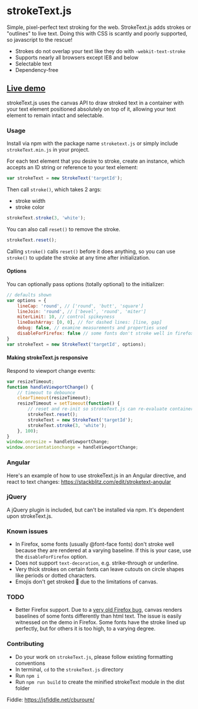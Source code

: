 # strokeText.js
Simple, pixel-perfect text stroking for the web. StrokeText.js adds strokes or "outlines" to live text. Doing this with CSS is scantly and poorly supported, so javascript to the rescue!

- Strokes do not overlap your text like they do with `-webkit-text-stroke`
- Supports nearly all browsers except IE8 and below
- Selectable text
- Dependency-free

## [Live demo](https://inorganik.github.io/strokeText.js/)

strokeText.js uses the canvas API to draw stroked text in a container with your text element positioned absolutely on top of it, allowing your text element to remain intact and selectable. 

### Usage

Install via npm with the package name `stroketext.js` or simply include `strokeText.min.js` in your project.

For each text element that you desire to stroke, create an instance, which accepts an ID string or reference to your text element:
```js
var strokeText = new StrokeText('targetId');
```
Then call `stroke()`, which takes 2 args:
- stroke width
- stroke color

```js
strokeText.stroke(3, 'white'); 
```
You can also call `reset()` to remove the stroke.
```js
strokeText.reset();
```
Calling `stroke()` calls `reset()` before it does anything, so you can use `stroke()` to update the stroke at any time after initialization.

#### Options
You can optionally pass options (totally optional) to the initializer:
```js
// defaults shown
var options = {
	lineCap: 'round', // ['round', 'butt', 'square']
	lineJoin: 'round', // ['bevel', 'round', 'miter']
	miterLimit: 10, // control spikeyness
	lineDashArray: [0, 0], // for dashed lines: [line, gap]
	debug: false, // examine measurements and properties used
	disableForFirefox: false // some fonts don't stroke well in firefox, bc they are rendered at varying baselines
}
var strokeText = new StrokeText('targetId', options);
```
#### Making strokeText.js responsive
Respond to viewport change events:
```js
var resizeTimeout;
function handleViewportChange() {
	// timeout to debounce
	clearTimeout(resizeTimeout);
	resizeTimeout = setTimeout(function() {
		// reset and re-init so strokeText.js can re-evaluate container size
		strokeText.reset(); 
		strokeText = new StrokeText('targetId');
		strokeText.stroke(3, 'white'); 
	}, 100);
}
window.onresize = handleViewportChange;
window.onorientationchange = handleViewportChange;
```

### Angular

Here's an example of how to use strokeText.js in an Angular directive, and react to text changes:
https://stackblitz.com/edit/stroketext-angular

### jQuery

A jQuery plugin is included, but can't be installed via npm. It's dependent upon strokeText.js.

### Known issues

- In Firefox, some fonts (usually @font-face fonts) don't stroke well because they are rendered at a varying baseline. If this is your case, use the `disableForFirefox` option.
- Does not support `text-decoration`, e.g. strike-through or underline.
- Very thick strokes on certain fonts can leave cutouts on circle shapes like periods or dotted characters.
- Emojis don't get stroked 😬 due to the limitations of canvas.

### TODO
- Better Firefox support. Due to a [very old Firefox bug](https://bugzilla.mozilla.org/show_bug.cgi?id=737852), canvas renders baselines of some fonts differently than html text. The issue is easily witnessed on the demo in Firefox. Some fonts have the stroke lined up perfectly, but for others it is too high, to a varying degree. 

### Contributing

- Do your work on `strokeText.js`, please follow existing formatting conventions
- In terminal, `cd` to the `strokeText.js` directory
- Run `npm i` 
- Run `npm run build` to create the minified strokeText module in the dist folder

Fiddle: https://jsfiddle.net/cburoure/

